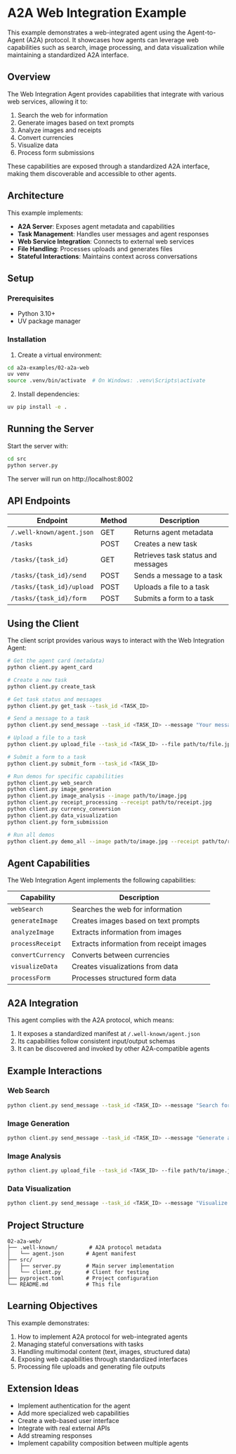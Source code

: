 # A2A Web Integration Example

This example demonstrates a web-integrated agent using the Agent-to-Agent (A2A) protocol. It showcases how agents can leverage web capabilities such as search, image processing, and data visualization while maintaining a standardized A2A interface.

## Overview

The Web Integration Agent provides capabilities that integrate with various web services, allowing it to:

1. Search the web for information
2. Generate images based on text prompts
3. Analyze images and receipts
4. Convert currencies
5. Visualize data
6. Process form submissions

These capabilities are exposed through a standardized A2A interface, making them discoverable and accessible to other agents.

## Architecture

This example implements:

- **A2A Server**: Exposes agent metadata and capabilities
- **Task Management**: Handles user messages and agent responses
- **Web Service Integration**: Connects to external web services
- **File Handling**: Processes uploads and generates files
- **Stateful Interactions**: Maintains context across conversations

## Setup

### Prerequisites

- Python 3.10+
- UV package manager

### Installation

1. Create a virtual environment:

```bash
cd a2a-examples/02-a2a-web
uv venv
source .venv/bin/activate  # On Windows: .venv\Scripts\activate
```

2. Install dependencies:

```bash
uv pip install -e .
```

## Running the Server

Start the server with:

```bash
cd src
python server.py
```

The server will run on http://localhost:8002

## API Endpoints

| Endpoint | Method | Description |
|----------|--------|-------------|
| `/.well-known/agent.json` | GET | Returns agent metadata |
| `/tasks` | POST | Creates a new task |
| `/tasks/{task_id}` | GET | Retrieves task status and messages |
| `/tasks/{task_id}/send` | POST | Sends a message to a task |
| `/tasks/{task_id}/upload` | POST | Uploads a file to a task |
| `/tasks/{task_id}/form` | POST | Submits a form to a task |

## Using the Client

The client script provides various ways to interact with the Web Integration Agent:

```bash
# Get the agent card (metadata)
python client.py agent_card

# Create a new task
python client.py create_task

# Get task status and messages
python client.py get_task --task_id <TASK_ID>

# Send a message to a task
python client.py send_message --task_id <TASK_ID> --message "Your message here"

# Upload a file to a task
python client.py upload_file --task_id <TASK_ID> --file path/to/file.jpg --description "Description"

# Submit a form to a task
python client.py submit_form --task_id <TASK_ID>

# Run demos for specific capabilities
python client.py web_search
python client.py image_generation
python client.py image_analysis --image path/to/image.jpg
python client.py receipt_processing --receipt path/to/receipt.jpg
python client.py currency_conversion
python client.py data_visualization
python client.py form_submission

# Run all demos
python client.py demo_all --image path/to/image.jpg --receipt path/to/receipt.jpg
```

## Agent Capabilities

The Web Integration Agent implements the following capabilities:

| Capability | Description |
|------------|-------------|
| `webSearch` | Searches the web for information |
| `generateImage` | Creates images based on text prompts |
| `analyzeImage` | Extracts information from images |
| `processReceipt` | Extracts information from receipt images |
| `convertCurrency` | Converts between currencies |
| `visualizeData` | Creates visualizations from data |
| `processForm` | Processes structured form data |

## A2A Integration

This agent complies with the A2A protocol, which means:

1. It exposes a standardized manifest at `/.well-known/agent.json`
2. Its capabilities follow consistent input/output schemas
3. It can be discovered and invoked by other A2A-compatible agents

## Example Interactions

### Web Search

```bash
python client.py send_message --task_id <TASK_ID> --message "Search for information about artificial intelligence"
```

### Image Generation

```bash
python client.py send_message --task_id <TASK_ID> --message "Generate an image of a beautiful sunset over mountains"
```

### Image Analysis

```bash
python client.py upload_file --task_id <TASK_ID> --file path/to/image.jpg --description "Please analyze this image"
```

### Data Visualization

```bash
python client.py send_message --task_id <TASK_ID> --message "Visualize the quarterly revenue data: Q1: 84, Q2: 93, Q3: 65, Q4: 120"
```

## Project Structure

```
02-a2a-web/
├── .well-known/          # A2A protocol metadata
│   └── agent.json       # Agent manifest
├── src/
│   ├── server.py        # Main server implementation
│   └── client.py        # Client for testing
├── pyproject.toml       # Project configuration
└── README.md            # This file
```

## Learning Objectives

This example demonstrates:

1. How to implement A2A protocol for web-integrated agents
2. Managing stateful conversations with tasks
3. Handling multimodal content (text, images, structured data)
4. Exposing web capabilities through standardized interfaces
5. Processing file uploads and generating file outputs

## Extension Ideas

- Implement authentication for the agent
- Add more specialized web capabilities
- Create a web-based user interface
- Integrate with real external APIs
- Add streaming responses
- Implement capability composition between multiple agents 